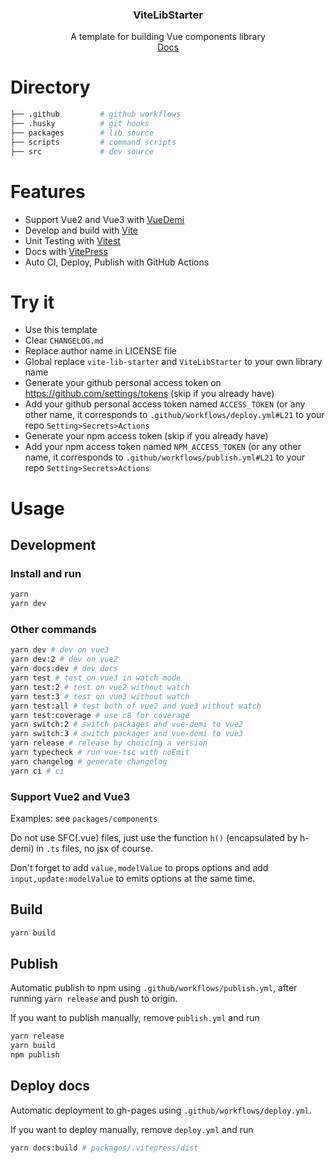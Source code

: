 <div align="center">
<h3>ViteLibStarter</h3>
<span>A template for building Vue components library</span> 
<br>
<a  href="https://soullyoko.github.io/vite-lib-starter/">Docs</a>
</div>

# Directory

```bash
├── .github         # github workflows
├── .husky          # git hooks
├── packages        # lib source
├── scripts         # command scripts
├── src             # dev source
```

# Features

- Support Vue2 and Vue3 with [VueDemi](https://github.com/vueuse/vue-demi)
- Develop and build with [Vite](https://cn.vitejs.dev/)
- Unit Testing with [Vitest](https://cn.vitest.dev/)
- Docs with [VitePress](https://vitejs.cn/vitepress/)
- Auto CI, Deploy, Publish with GitHub Actions

# Try it

- Use this template
- Clear `CHANGELOG.md`
- Replace author name in LICENSE file
- Global replace `vite-lib-starter` and `ViteLibStarter` to your own library name
- Generate your github personal access token on https://github.com/settings/tokens (skip if you already have)
- Add your github personal access token named `ACCESS_TOKEN` (or any other name, it corresponds to `.github/workflows/deploy.yml#L21` to your repo `Setting>Secrets>Actions`
- Generate your npm access token (skip if you already have)
- Add your npm access token named `NPM_ACCESS_TOKEN` (or any other name, it corresponds to `.github/workflows/publish.yml#L21` to your repo `Setting>Secrets>Actions`

# Usage

## Development

### Install and run

```bash
yarn
yarn dev
```

### Other commands

```bash
yarn dev # dev on vue3
yarn dev:2 # dev on vue2
yarn docs:dev # dev docs
yarn test # test on vue3 in watch mode
yarn test:2 # test on vue2 without watch
yarn test:3 # test on vue3 without watch
yarn test:all # test both of vue2 and vue3 without watch
yarn test:coverage # use c8 for coverage
yarn switch:2 # switch packages and vue-demi to vue2
yarn switch:3 # switch packages and vue-demi to vue3
yarn release # release by choicing a version
yarn typecheck # run vue-tsc with noEmit
yarn changelog # generate changelog
yarn ci # ci
```

### Support Vue2 and Vue3

Examples: see `packages/components`

Do not use SFC(.vue) files, just use the function `h()` (encapsulated by h-demi) in `.ts` files, no jsx of course.

Don't forget to add `value,modelValue` to props options and add `input,update:modelValue` to emits options at the same time.

## Build

```bash
yarn build
```

## Publish

Automatic publish to npm using `.github/workflows/publish.yml`, after running `yarn release` and push to origin.

If you want to publish manually, remove `publish.yml` and run

```bash
yarn release
yarn build
npm publish
```

## Deploy docs

Automatic deployment to gh-pages using `.github/workflows/deploy.yml`.

If you want to deploy manually, remove `deploy.yml` and run

```bash
yarn docs:build # packages/.vitepress/dist
```

